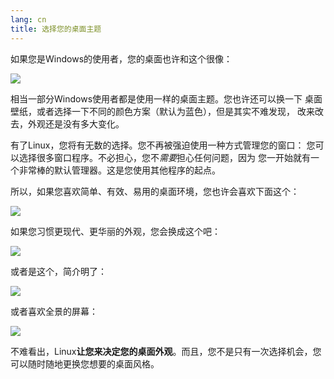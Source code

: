 ```yaml
---
lang: cn
title: 选择您的桌面主题
---
```


如果您是Windows的使用者，您的桌面也许和这个很像：

<img src="Images/windows_vista.jpg" />

相当一部分Windows使用者都是使用一样的桌面主题。您也许还可以换一下
桌面壁纸，或者选择一下不同的颜色方案（默认为蓝色），但是其实不难发现，
改来改去，外观还是没有多大变化。

有了Linux，您将有无数的选择。您不再被强迫使用一种方式管理您的窗口：
您可以选择很多窗口程序。不必担心，您不<i>需要</i>担心任何问题，因为
您一开始就有一个非常棒的默认管理器。这是您使用其他程序的起点。

所以，如果您喜欢简单、有效、易用的桌面环境，您也许会喜欢下面这个：

<img src="Images/ubuntu.jpg"/>

如果您习惯更现代、更华丽的外观，您会换成这个吧：

<img src="Images/kde.png" />

或者是这个，简介明了：

<img src="Images/xfce.jpg" />

或者喜欢全景的屏幕：

<img src="Images/wm.jpg" />

不难看出，Linux<b>让您来决定您的桌面外观</b>。而且，您不是只有一次选择机会，您可以随时随地更换您想要的桌面风格。




